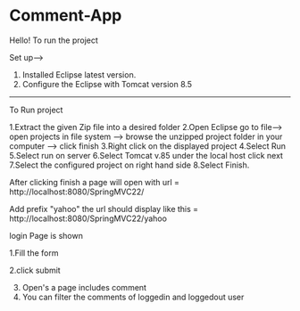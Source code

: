 # Comment-App
Hello!
To run the project

Set up-->

1. Installed Eclipse latest version.
2. Configure the Eclipse with Tomcat version 8.5

-------------------------------------------------------------

To Run project

1.Extract the given Zip file into a desired folder
2.Open Eclipse go to file--> open projects in file system --> browse the unzipped project folder in your computer --> click finish
3.Right click on the displayed project 
4.Select Run 
5.Select run on server
6.Select Tomcat v.85 under the local host click next
7.Select the configured project on right hand side
8.Select Finish.


After clicking finish a page will open with url = http://localhost:8080/SpringMVC22/ 


Add prefix "yahoo" the url should display like this = http://localhost:8080/SpringMVC22/yahoo

login Page is shown

1.Fill the form 

2.click submit

3. Open's a page includes comment 
4. You can filter the comments of loggedin and loggedout user
